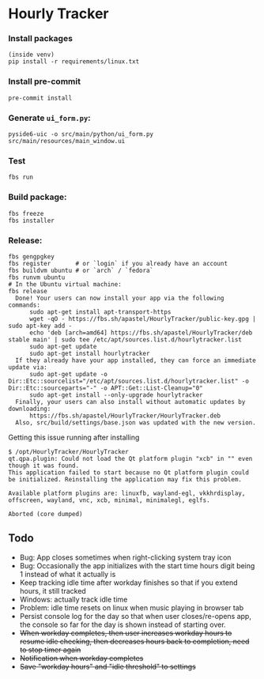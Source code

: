 # Hourly Tracker

### Install packages
```
(inside venv)
pip install -r requirements/linux.txt
```

### Install pre-commit
```
pre-commit install
```

### Generate `ui_form.py`:
```
pyside6-uic -o src/main/python/ui_form.py src/main/resources/main_window.ui
```

### Test
```
fbs run
```

### Build package:
```
fbs freeze
fbs installer
```

### Release:

```
fbs gengpgkey
fbs register       # or `login` if you already have an account
fbs buildvm ubuntu # or `arch` / `fedora`
fbs runvm ubuntu
# In the Ubuntu virtual machine:
fbs release
  Done! Your users can now install your app via the following commands:
      sudo apt-get install apt-transport-https
      wget -qO - https://fbs.sh/apastel/HourlyTracker/public-key.gpg | sudo apt-key add -
      echo 'deb [arch=amd64] https://fbs.sh/apastel/HourlyTracker/deb stable main' | sudo tee /etc/apt/sources.list.d/hourlytracker.list
      sudo apt-get update
      sudo apt-get install hourlytracker
  If they already have your app installed, they can force an immediate update via:
      sudo apt-get update -o Dir::Etc::sourcelist="/etc/apt/sources.list.d/hourlytracker.list" -o Dir::Etc::sourceparts="-" -o APT::Get::List-Cleanup="0"
      sudo apt-get install --only-upgrade hourlytracker
  Finally, your users can also install without automatic updates by downloading:
      https://fbs.sh/apastel/HourlyTracker/HourlyTracker.deb
  Also, src/build/settings/base.json was updated with the new version.
```
Getting this issue running after installing
```
$ /opt/HourlyTracker/HourlyTracker
qt.qpa.plugin: Could not load the Qt platform plugin "xcb" in "" even though it was found.
This application failed to start because no Qt platform plugin could be initialized. Reinstalling the application may fix this problem.

Available platform plugins are: linuxfb, wayland-egl, vkkhrdisplay, offscreen, wayland, vnc, xcb, minimal, minimalegl, eglfs.

Aborted (core dumped)
```

## Todo
* Bug: App closes sometimes when right-clicking system tray icon
* Bug: Occasionally the app initializes with the start time hours digit being 1 instead of what it actually is
* Keep tracking idle time after workday finishes so that if you extend hours, it still tracked
* Windows: actually track idle time
* Problem: idle time resets on linux when music playing in browser tab
* Persist console log for the day so that when user closes/re-opens app, the console so far for the day is shown instead of starting over.
* ~~When workday completes, then user increases workday hours to resume idle checking, then decreases hours back to completion, need to stop timer again~~
* ~~Notification when workday completes~~
* ~~Save "workday hours" and "idle threshold" to settings~~
